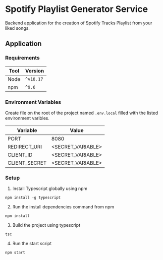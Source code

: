# Spotify Playlist Generator Service

Backend application for the creation of Spotify Tracks Playlist from your liked songs.

## Application

### Requirements

|Tool|Version|
|----|-------|
| Node | `^v18.17` |
| npm | `^9.6` |

### Environment Variables

Create file on the root of the project named `.env.local` filled with the listed environment varibles.

| Variable | Value |
|----------|-------|
| PORT | 8080 |
| REDIRECT_URI | <SECRET_VARIABLE> |
| CLIENT_ID | <SECRET_VARIABLE> |
| CLIENT_SECRET | <SECRET_VARIABLE> |

### Setup

1. Install Typescript globally using npm
```shell
npm install -g typescript
```
2. Run the install dependencies command from npm
```shell
npm install
```
3. Build the project using typescript
```shell
tsc
```
4. Run the start script
```shell
npm start
```